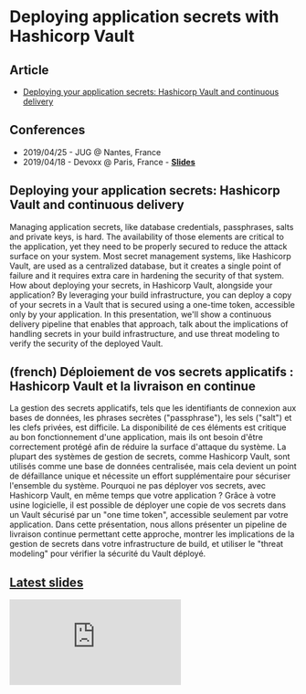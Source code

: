 # Deploying application secrets with Hashicorp Vault

## Article

- [Deploying your application secrets: Hashicorp Vault and continuous delivery](/articles/2019-03-01-hashicorp-vault-and-continuous-delivery)

## Conferences

- 2019/04/25 - JUG @ Nantes, France
- 2019/04/18 - Devoxx @ Paris, France - <span class="icon icon-slideshare">**[Slides](https://lesfurets.github.io/vault-continuous-secret-deployment/vault-continuous-secret-deployment-devoxx.html)**</span>

## Deploying your application secrets: Hashicorp Vault and continuous delivery

Managing application secrets, like database credentials, passphrases, salts and private keys, is hard. The availability of those elements are critical to the application, yet they need to be properly secured to reduce the attack surface on your system. Most secret management systems, like Hashicorp Vault, are used as a centralized database, but it creates a single point of failure and it requires extra care in hardening the security of that system. How about deploying your secrets, in Hashicorp Vault, alongside your application? By leveraging your build infrastructure, you can deploy a copy of your secrets in a Vault that is secured using a one-time token, accessible only by your application. In this presentation, we'll show a continuous delivery pipeline that enables that approach, talk about the implications of handling secrets in your build infrastructure, and use threat modeling to verify the security of the deployed Vault.

## (french) Déploiement de vos secrets applicatifs : Hashicorp Vault et la livraison en continue

La gestion des secrets applicatifs, tels que les identifiants de connexion aux bases de données, les phrases secrètes ("passphrase"), les sels ("salt") et les clefs privées, est difficile. La disponibilité de ces éléments est critique au bon fonctionnement d'une application, mais ils ont besoin d'être correctement protégé afin de réduire la surface d'attaque du système. La plupart des systèmes de gestion de secrets, comme Hashicorp Vault, sont utilisés comme une base de données centralisée, mais cela devient un point de défaillance unique et nécessite un effort supplémentaire pour sécuriser l'ensemble du système. Pourquoi ne pas déployer vos secrets, avec Hashicorp Vault, en même temps que votre application ? Grâce à votre usine logicielle, il est possible de déployer une copie de vos secrets dans un Vault sécurisé par un "one time token", accessible seulement par votre application. Dans cette présentation, nous allons présenter un pipeline de livraison continue permettant cette approche, montrer les implications de la gestion de secrets dans votre infrastructure de build, et utiliser le "threat modeling" pour vérifier la sécurité du Vault déployé.

## [Latest slides](https://lesfurets.github.io/vault-continuous-secret-deployment/vault-continuous-secret-deployment-devoxx.html)

<iframe class="slides" src="https://lesfurets.github.io/vault-continuous-secret-deployment/vault-continuous-secret-deployment-devoxx.html" frameborder="0"></iframe>

